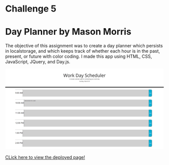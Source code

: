 # Challenge 5
# Day Planner by Mason Morris

The objective of this assignment was to create a day planner which persists in localstorage, and which keeps track of whether each hour is in the past, present, or future with color coding. I made this app using HTML, CSS, JavaScript, JQuery, and Day.js.

![Screenshot of portfolio](./assets/images/screenshot.png)

[CLick here to view the deployed page!](https://masontmorris.github.io/day-planner/)
